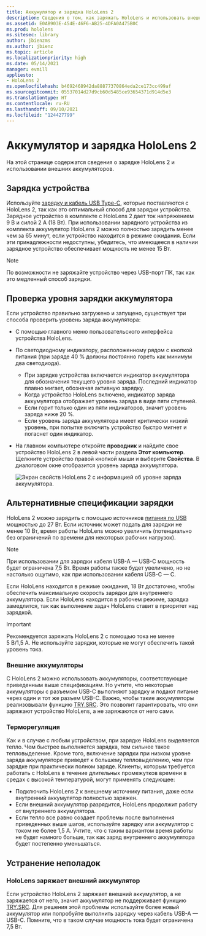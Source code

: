 ```yaml
---
title: Аккумулятор и зарядка HoloLens 2
description: Сведения о том, как заряжать HoloLens и использовать внешние аккумуляторы.
ms.assetid: E0AB903E-454E-46F6-AB25-4DFA0A475B0C
ms.prod: hololens
ms.sitesec: library
author: jbienzms
ms.author: jbienz
ms.topic: article
ms.localizationpriority: high
ms.date: 05/14/2021
manager: evmill
appliesto:
- HoloLens 2
ms.openlocfilehash: b4692468942da88877370864eda2ce173cc499af
ms.sourcegitcommit: 05537014d27d9cb60d5485ce93654371d914d5e3
ms.translationtype: HT
ms.contentlocale: ru-RU
ms.lasthandoff: 09/10/2021
ms.locfileid: "124427799"
---
```

# <a name="hololens-2-battery-and-charging"></a>Аккумулятор и зарядка HoloLens 2

На этой странице содержатся сведения о зарядке HoloLens 2 и использовании внешних аккумуляторов.

## <a name="charging-the-device"></a>Зарядка устройства

Используйте [зарядку и кабель USB Type-C](https://www.microsoft.com/en-us/p/microsoft-hololens-2-usb-c-charger-cable/8vj21f2z8pk5?rtc=1), которые поставляются с HoloLens 2, так как это оптимальный способ для зарядки устройства. Зарядное устройство в комплекте с HoloLens 2 дает ток напряжением 9 В и силой 2 А (18 Вт). При использовании зарядного устройства из комплекта аккумулятор HoloLens 2 можно полностью зарядить менее чем за 65 минут, если устройство находится в режиме ожидания. Если эти принадлежности недоступны, убедитесь, что имеющееся в наличии зарядное устройство обеспечивает мощность не менее 15 Вт.

> [!NOTE]
> По возможности не заряжайте устройство через USB-порт ПК, так как это медленный способ зарядки.

## <a name="checking-the-battery-charge-level"></a>Проверка уровня зарядки аккумулятора
Если устройство правильно загружено и запущено, существует три способа проверить уровень заряда аккумулятора:

- С помощью главного меню пользовательского интерфейса устройства HoloLens.
- По светодиодному индикатору, расположенному рядом с кнопкой питания (при заряде 40 % должны постоянно гореть как минимум два светодиода).
    - При зарядке устройства включается индикатор аккумулятора для обозначения текущего уровня заряда.  Последний индикатор плавно мигает, обозначая активную зарядку.
    - Когда устройство HoloLens включено, индикатор заряда аккумулятора отображает уровень заряда в виде пяти ступеней.
    - Если горит только один из пяти индикаторов, значит уровень заряда ниже 20 %.
    - Если уровень заряда аккумулятора имеет критически низкий уровень, при попытке включить устройство быстро мигнет и погаснет один индикатор.
- На главном компьютере откройте **проводник** и найдите свое устройство HoloLens 2 в левой части раздела **Этот компьютер**. Щелкните устройство правой кнопкой мыши и выберите **Свойства**. В диалоговом окне отобразится уровень заряда аккумулятора.

   ![Экран свойств HoloLens 2 с информацией об уровне заряда аккумулятора.](images/ResetRecovery2.png)

## <a name="alternative-charging-specifications"></a>Альтернативные спецификации зарядки

HoloLens 2 можно зарядить с помощью источников [питания по USB](https://www.usb.org/usb-charger-pd) мощностью до 27 Вт. Если источник может подать для зарядки не менее 10 Вт, время работы HoloLens можно увеличить (потенциально без ограничений по времени для некоторых рабочих нагрузок). 

> [!NOTE]
> При использовании для зарядки кабеля USB-A — USB-C мощность будет ограничена 7,5 Вт. Время работы также будет увеличено, но не настолько ощутимо, как при использовании кабеля USB-C — C.

Если HoloLens находится в режиме ожидания, 18 Вт достаточно, чтобы обеспечить максимальную скорость зарядки для внутреннего аккумулятора. Если HoloLens находится в рабочем режиме, зарядка замедлится, так как выполнение задач HoloLens ставит в приоритет над зарядкой.

> [!IMPORTANT]
> Рекомендуется заряжать HoloLens 2 с помощью тока не менее 5 В/1,5 A. Не используйте зарядки, которые не могут обеспечить такой уровень тока. 

### <a name="external-battery-packs"></a>Внешние аккумуляторы

С HoloLens 2 можно использовать аккумуляторы, соответствующие приведенным выше спецификациям. Но учтите, что некоторые аккумуляторы с разъемом USB-C выполняют зарядку и подают питание через один и тот же разъем USB-C. Важно, чтобы такие аккумуляторы реализовывали функцию [TRY.SRC](https://usb.org/document-library/usb-type-cr-cable-and-connector-specification-revision-20). Это позволит гарантировать, что они заряжают устройство HoloLens, а не заряжаются от него сами. 

### <a name="managing-heat"></a>Терморегуляция

Как и в случае с любым устройством, при зарядке HoloLens выделяется тепло. Чем быстрее выполняется зарядка, тем сильнее такое тепловыделение. Кроме того, включение зарядки при низком уровне заряда аккумуляторе приведет к большему тепловыделению, чем при зарядке при практически полном заряде. Клиенты, которым требуется работать с HoloLens в течение длительных промежутков времени в средах с высокой температурой, могут применять следующее:

- Подключить HoloLens 2 к внешнему источнику питания, даже если внутренний аккумулятор полностью заряжен.
- Если внешний аккумулятор разрядится, HoloLens продолжит работу от внутреннего аккумулятора.    
- Если тепло все равно создает проблемы после выполнения приведенных выше шагов, используйте зарядку или аккумулятор с током не более 1,5 А. Учтите, что с таким вариантом время работы не будет намного больше, так как заряд внутреннего аккумулятора будет постепенно уменьшаться.

## <a name="troubleshooting"></a>Устранение неполадок


### <a name="hololens-charges-external-battery"></a>HoloLens заряжает внешний аккумулятор
Если устройство HoloLens 2 заряжает внешний аккумулятор, а не заряжается от него, значит аккумулятор не поддерживает функцию [TRY.SRC](https://usb.org/document-library/usb-type-cr-cable-and-connector-specification-revision-20). Для решения этой проблемы используйте более новый аккумулятор или попробуйте выполнить зарядку через кабель USB-A — USB-C. Помните, что в таком случае мощность тока будет ограничена 7,5 Вт.
